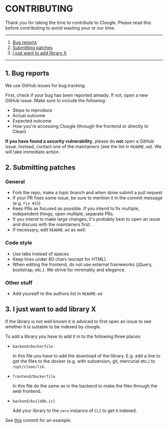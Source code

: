 # CONTRIBUTING

Thank you for taking the time to contribute to Cloogle. Please read this before
contributing to avoid wasting your or our time.

---

1. [Bug reports](#1-bug-reports)
2. [Submitting patches](#2-submitting-patches)
3. [I just want to add library X](#3-i-just-want-to-add-library-x)

---

## 1. Bug reports

We use GitHub issues for bug tracking.

First, check if your bug has been reported already. If not, open a new GitHub
issue. Make sure to include the following:

- Steps to reproduce
- Actual outcome
- Expected outcome
- How you're accessing Cloogle (through the frontend or directly to Clean)

**If you have found a security vulnerability**, please do **not** open a GitHub
issue. Instead, contact one of the maintainers (see the list in `README.md`).
We will take immediate action.

## 2. Submitting patches

### General

- Fork the repo, make a topic branch and when done submit a pull request
- If your PR fixes some issue, be sure to mention it in the commit message
  (e.g. `Fix #15`)
- Keep PRs as focused as possible. If you intend to fix multiple, independent
  things, open multiple, separate PRs.
- If you intend to make large changes, it's probably best to open an issue and
  discuss with the maintainers first.
- If necessary, edit `README.md` as well.

### Code style

- Use tabs instead of spaces
- Keep lines under 80 chars (except for HTML).
- When editing the frontend, do not use external frameworks (jQuery,
  bootstrap, etc.). We strive for minimality and elegance.

### Other stuff

- Add yourself to the authors list in `README.md`

## 3. I just want to add library X
If the library is not well known it is adviced to first open an issue to see
whether it is suitable to be indexed by cloogle.

To add a library you have to add it in to the following three places:

- `backend/Dockerfile`

	In this file you have to add the download of the library. E.g. add a line
	to get the files to the docker (e.g. with subversion, git, mercurial etc.)
	to `/opt/clean/lib`.
- `frontend/Dockerfile`

	In this file do the same as in the backend to make the files through the
	web frontend.
- `backend/builddb.icl`

	Add your library to the `zero` instance of `CLI` to get it indexed.

See [this](https://github.com/dopefishh/cloogle/commit/2b44a070fa802d290ebce13ab3689fc895aa5d9c) commit for an example.
